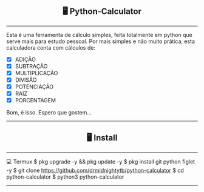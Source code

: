 # <h2 align="center">🖥 Python-Calculator</h2>
---------------------------------------------------------------------------

Esta é uma ferramenta de cálculo simples, feita totalmente em python que serve mais para estudo pessoal.
Por mais simples e não muito prática, esta calculadora conta com cálculos de:

- [x] ADIÇÃO
- [x] SUBTRAÇÃO
- [x] MULTIPLICAÇÃO
- [x] DIVISÃO
- [x] POTENCIAÇÃO 
- [x] RAIZ
- [x] PORCENTAGEM

Bom, é isso. Espero que gostem...

---------------------------------------------------------------------------

<h2 align="center">🖥 Install</h2>

---------------------------------------------------------------------------

💻 Termux
$ pkg upgrade -y && pkg update -y
$ pkg install git python figlet -y
$ git clone https://github.com/drmidnightytb/python-calculator
$ cd python-calculator
$ python3 python-calculator

---------------------------------------------------------------------------
